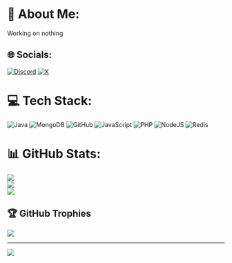 # 💫 About Me:
Working on nothing


## 🌐 Socials:
[![Discord](https://img.shields.io/badge/Discord-%237289DA.svg?logo=discord&logoColor=white)](https://discord.gg/https://discord.gg/wEtQBd8aWk) [![X](https://img.shields.io/badge/X-black.svg?logo=X&logoColor=white)](https://x.com/unchatwtf) 

# 💻 Tech Stack:
![Java](https://img.shields.io/badge/java-%23ED8B00.svg?style=for-the-badge&logo=openjdk&logoColor=white) ![MongoDB](https://img.shields.io/badge/MongoDB-%234ea94b.svg?style=for-the-badge&logo=mongodb&logoColor=white) ![GitHub](https://img.shields.io/badge/github-%23121011.svg?style=for-the-badge&logo=github&logoColor=white) ![JavaScript](https://img.shields.io/badge/javascript-%23323330.svg?style=for-the-badge&logo=javascript&logoColor=%23F7DF1E) ![PHP](https://img.shields.io/badge/php-%23777BB4.svg?style=for-the-badge&logo=php&logoColor=white) ![NodeJS](https://img.shields.io/badge/node.js-6DA55F?style=for-the-badge&logo=node.js&logoColor=white) ![Redis](https://img.shields.io/badge/redis-%23DD0031.svg?style=for-the-badge&logo=redis&logoColor=white)
# 📊 GitHub Stats:
![](https://github-readme-stats.vercel.app/api?username=UnChatWTF&theme=dark&hide_border=false&include_all_commits=true&count_private=true)<br/>
![](https://github-readme-streak-stats.herokuapp.com/?user=UnChatWTF&theme=dark&hide_border=false)<br/>
![](https://github-readme-stats.vercel.app/api/top-langs/?username=UnChatWTF&theme=dark&hide_border=false&include_all_commits=true&count_private=true&layout=compact)

## 🏆 GitHub Trophies
![](https://github-profile-trophy.vercel.app/?username=UnChatWTF&theme=dark&no-frame=false&no-bg=true&margin-w=4)

---
[![](https://visitcount.itsvg.in/api?id=UnChatWTF&icon=0&color=0)](https://visitcount.itsvg.in)

<!-- Proudly created with GPRM ( https://gprm.itsvg.in ) -->

